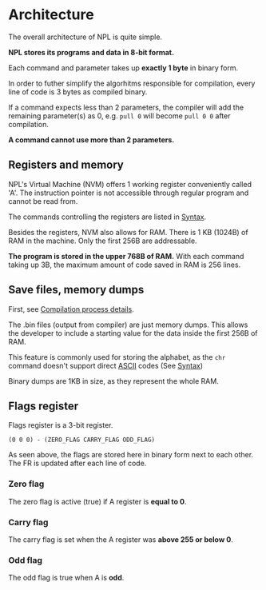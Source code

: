 # Architecture
The overall architecture of NPL is quite simple.

**NPL stores its programs and data in 8-bit format.**

Each command and parameter takes up **exactly 1 byte** in binary form.

In order to futher simplify the algorhitms responsible for compilation, every line of code is 3 bytes as compiled binary.

If a command expects less than 2 parameters, the compiler will add the remaining parameter(s) as 0, e.g. `pull 0` will become `pull 0 0` after compilation.

**A command cannot use more than 2 parameters.**

## Registers and memory
NPL's Virtual Machine (NVM) offers 1 working register conveniently called 'A'. The instruction pointer is not accessible through regular program and cannot be read from.

The commands controlling the registers are listed in [Syntax](Syntax.md).

Besides the registers, NVM also allows for RAM. There is 1 KB (1024B) of RAM in the machine. Only the first 256B are addressable.

**The program is stored in the upper 768B of RAM.** With each command taking up 3B, the maximum amount of code saved in RAM is 256 lines.

## Save files, memory dumps
First, see [Compilation process details](Compile.md#details).

The .bin files (output from compiler) are just memory dumps. This allows the developer to include a starting value for the data inside the first 256B of RAM.

This feature is commonly used for storing the alphabet, as the `chr` command doesn't support direct [ASCII](https://en.wikipedia.org/wiki/Ascii) codes (See [Syntax](Syntax.md))

Binary dumps are 1KB in size, as they represent the whole RAM.

## Flags register
Flags register is a 3-bit register.

` (0 0 0) - (ZERO_FLAG CARRY_FLAG ODD_FLAG) `

As seen above, the flags are stored here in binary form next to each other. The FR is updated after each line of code.

### Zero flag
The zero flag is active (true) if A register is **equal to 0**.

### Carry flag
The carry flag is set when the A register was **above 255 or below 0**.

### Odd flag
The odd flag is true when A is **odd**.
